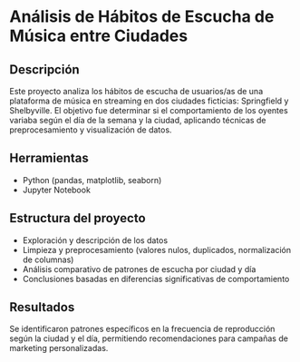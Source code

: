 # Análisis de Hábitos de Escucha de Música entre Ciudades

## Descripción
Este proyecto analiza los hábitos de escucha de usuarios/as de una plataforma de música en streaming en dos ciudades ficticias: Springfield y Shelbyville. El objetivo fue determinar si el comportamiento de los oyentes variaba según el día de la semana y la ciudad, aplicando técnicas de preprocesamiento y visualización de datos.

## Herramientas
- Python (pandas, matplotlib, seaborn)
- Jupyter Notebook

## Estructura del proyecto
- Exploración y descripción de los datos
- Limpieza y preprocesamiento (valores nulos, duplicados, normalización de columnas)
- Análisis comparativo de patrones de escucha por ciudad y día
- Conclusiones basadas en diferencias significativas de comportamiento

## Resultados
Se identificaron patrones específicos en la frecuencia de reproducción según la ciudad y el día, permitiendo recomendaciones para campañas de marketing personalizadas.
